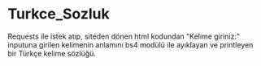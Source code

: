 # Turkce_Sozluk
Requests ile istek atıp, siteden dönen html kodundan "Kelime giriniz:" inputuna girilen kelimenin anlamını bs4 modülü ile ayıklayan ve printleyen bir Türkçe kelime sözlüğü.
